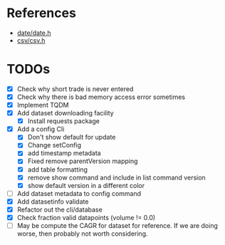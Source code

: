 # References
- [date/date.h](https://stackoverflow.com/questions/21021388/how-to-parse-a-date-string-into-a-c11-stdchrono-time-point-or-similar)
- [csv/csv.h](https://github.com/ben-strasser/fast-cpp-csv-parser)


# TODOs
- [x] Check why short trade is never entered
- [x] Check why there is bad memory access error sometimes
- [x] Implement TQDM
- [x] Add dataset downloading facility
  - [x] Install requests package
- [x] Add a config Cli
  - [x] Don't show default for update 
  - [x] Change setConfig
  - [x] add timestamp metadata
  - [x] Fixed remove parentVersion mapping
  - [x] add table formatting
  - [x] remove show command and include in list command version
  - [x] show default version in a different color
- [ ] Add dataset metadata to config command
- [x] Add datasetinfo validate
- [x] Refactor out the cli/database
- [x] Check fraction valid datapoints (volume != 0.0)
- [ ] May be compute the CAGR for dataset for reference. If we are doing worse, then probably not worth considering.
